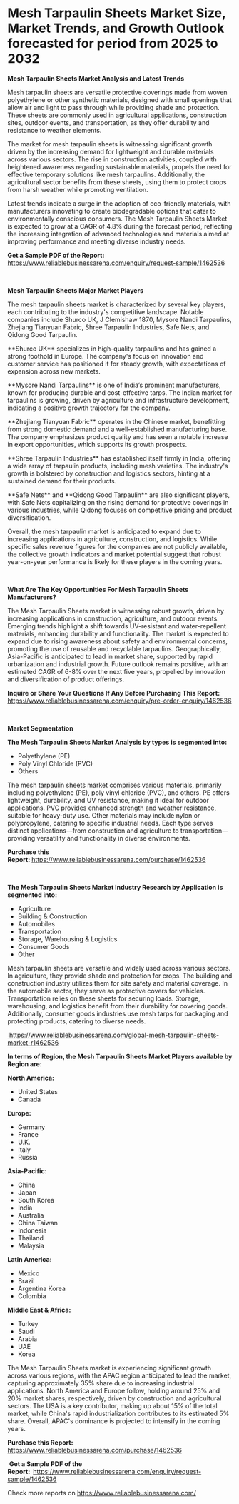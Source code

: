 <p><h1>Mesh Tarpaulin Sheets Market Size, Market Trends, and Growth Outlook forecasted for period from 2025 to 2032</h1></p><p><strong>Mesh Tarpaulin Sheets Market Analysis and Latest Trends</strong></p>
<p><p>Mesh tarpaulin sheets are versatile protective coverings made from woven polyethylene or other synthetic materials, designed with small openings that allow air and light to pass through while providing shade and protection. These sheets are commonly used in agricultural applications, construction sites, outdoor events, and transportation, as they offer durability and resistance to weather elements.</p><p>The market for mesh tarpaulin sheets is witnessing significant growth driven by the increasing demand for lightweight and durable materials across various sectors. The rise in construction activities, coupled with heightened awareness regarding sustainable materials, propels the need for effective temporary solutions like mesh tarpaulins. Additionally, the agricultural sector benefits from these sheets, using them to protect crops from harsh weather while promoting ventilation.</p><p>Latest trends indicate a surge in the adoption of eco-friendly materials, with manufacturers innovating to create biodegradable options that cater to environmentally conscious consumers. The Mesh Tarpaulin Sheets Market is expected to grow at a CAGR of 4.8% during the forecast period, reflecting the increasing integration of advanced technologies and materials aimed at improving performance and meeting diverse industry needs.</p></p>
<p><strong>Get a Sample PDF of the Report:&nbsp;</strong> <a href="https://www.reliablebusinessarena.com/enquiry/request-sample/1462536?utm_campaign=2928&utm_medium=2&utm_source=Github&utm_content=ia&utm_term=03042025&utm_id=mesh-tarpaulin-sheets">https://www.reliablebusinessarena.com/enquiry/request-sample/1462536</a></p>
<p>&nbsp;</p>
<p><strong>Mesh Tarpaulin Sheets Major Market Players</strong></p>
<p><p>The mesh tarpaulin sheets market is characterized by several key players, each contributing to the industry's competitive landscape. Notable companies include Shurco UK, J Clemishaw 1870, Mysore Nandi Tarpaulins, Zhejiang Tianyuan Fabric, Shree Tarpaulin Industries, Safe Nets, and Qidong Good Tarpaulin.</p><p>**Shurco UK** specializes in high-quality tarpaulins and has gained a strong foothold in Europe. The company's focus on innovation and customer service has positioned it for steady growth, with expectations of expansion across new markets.</p><p>**Mysore Nandi Tarpaulins** is one of India’s prominent manufacturers, known for producing durable and cost-effective tarps. The Indian market for tarpaulins is growing, driven by agriculture and infrastructure development, indicating a positive growth trajectory for the company.</p><p>**Zhejiang Tianyuan Fabric** operates in the Chinese market, benefitting from strong domestic demand and a well-established manufacturing base. The company emphasizes product quality and has seen a notable increase in export opportunities, which supports its growth prospects.</p><p>**Shree Tarpaulin Industries** has established itself firmly in India, offering a wide array of tarpaulin products, including mesh varieties. The industry's growth is bolstered by construction and logistics sectors, hinting at a sustained demand for their products.</p><p>**Safe Nets** and **Qidong Good Tarpaulin** are also significant players, with Safe Nets capitalizing on the rising demand for protective coverings in various industries, while Qidong focuses on competitive pricing and product diversification.</p><p>Overall, the mesh tarpaulin market is anticipated to expand due to increasing applications in agriculture, construction, and logistics. While specific sales revenue figures for the companies are not publicly available, the collective growth indicators and market potential suggest that robust year-on-year performance is likely for these players in the coming years.</p></p>
<p>&nbsp;</p>
<p><strong>What Are The Key Opportunities For Mesh Tarpaulin Sheets Manufacturers?</strong></p>
<p><p>The Mesh Tarpaulin Sheets market is witnessing robust growth, driven by increasing applications in construction, agriculture, and outdoor events. Emerging trends highlight a shift towards UV-resistant and water-repellent materials, enhancing durability and functionality. The market is expected to expand due to rising awareness about safety and environmental concerns, promoting the use of reusable and recyclable tarpaulins. Geographically, Asia-Pacific is anticipated to lead in market share, supported by rapid urbanization and industrial growth. Future outlook remains positive, with an estimated CAGR of 6-8% over the next five years, propelled by innovation and diversification of product offerings.</p></p>
<p><strong>Inquire or Share Your Questions If Any Before Purchasing This Report:</strong> <a href="https://www.reliablebusinessarena.com/enquiry/pre-order-enquiry/1462536?utm_campaign=2928&utm_medium=2&utm_source=Github&utm_content=ia&utm_term=03042025&utm_id=mesh-tarpaulin-sheets">https://www.reliablebusinessarena.com/enquiry/pre-order-enquiry/1462536</a></p>
<p>&nbsp;</p>
<p><strong>Market Segmentation</strong></p>
<p><strong>The Mesh Tarpaulin Sheets Market Analysis by types is segmented into:</strong></p>
<p><ul><li>Polyethylene (PE)</li><li>Poly Vinyl Chloride (PVC)</li><li>Others</li></ul></p>
<p><p>The mesh tarpaulin sheets market comprises various materials, primarily including polyethylene (PE), poly vinyl chloride (PVC), and others. PE offers lightweight, durability, and UV resistance, making it ideal for outdoor applications. PVC provides enhanced strength and weather resistance, suitable for heavy-duty use. Other materials may include nylon or polypropylene, catering to specific industrial needs. Each type serves distinct applications—from construction and agriculture to transportation—providing versatility and functionality in diverse environments.</p></p>
<p><strong>Purchase this Report:&nbsp;</strong><a href="https://www.reliablebusinessarena.com/purchase/1462536?utm_campaign=2928&utm_medium=2&utm_source=Github&utm_content=ia&utm_term=03042025&utm_id=mesh-tarpaulin-sheets">https://www.reliablebusinessarena.com/purchase/1462536</a></p>
<p>&nbsp;</p>
<p><strong>The Mesh Tarpaulin Sheets Market Industry Research by Application is segmented into:</strong></p>
<p><ul><li>Agriculture</li><li>Building & Construction</li><li>Automobiles</li><li>Transportation</li><li>Storage, Warehousing & Logistics</li><li>Consumer Goods</li><li>Other</li></ul></p>
<p><p>Mesh tarpaulin sheets are versatile and widely used across various sectors. In agriculture, they provide shade and protection for crops. The building and construction industry utilizes them for site safety and material coverage. In the automobile sector, they serve as protective covers for vehicles. Transportation relies on these sheets for securing loads. Storage, warehousing, and logistics benefit from their durability for covering goods. Additionally, consumer goods industries use mesh tarps for packaging and protecting products, catering to diverse needs.</p></p>
<p><a href="https://www.reliablebusinessarena.com/global-mesh-tarpaulin-sheets-market-r1462536?utm_campaign=2928&utm_medium=2&utm_source=Github&utm_content=ia&utm_term=03042025&utm_id=mesh-tarpaulin-sheets">&nbsp;https://www.reliablebusinessarena.com/global-mesh-tarpaulin-sheets-market-r1462536</a></p>
<p><strong>In terms of Region, the Mesh Tarpaulin Sheets Market Players available by Region are:</strong></p>
<p>
    <p> <strong> North America: </strong>
        <ul>
            <li>United States</li>
            <li>Canada</li>
        </ul>
        </p> 
    <p> <strong> Europe: </strong>
        <ul>
            <li>Germany</li>
            <li>France</li>
            <li>U.K.</li>
            <li>Italy</li>
            <li>Russia</li>
        </ul>
        </p> 
    <p> <strong> Asia-Pacific: </strong>
        <ul>
            <li>China</li>
            <li>Japan</li>
            <li>South Korea</li>
            <li>India</li>
            <li>Australia</li>
            <li>China Taiwan</li>
            <li>Indonesia</li>
            <li>Thailand</li>
            <li>Malaysia</li>
        </ul>
        </p> 
    <p> <strong> Latin America: </strong>
        <ul>
            <li>Mexico</li>
            <li>Brazil</li>
            <li>Argentina Korea</li>
            <li>Colombia</li>
        </ul>
        </p> 
    <p> <strong> Middle East & Africa: </strong>
        <ul>
            <li>Turkey</li>
            <li>Saudi</li>
            <li>Arabia</li>
            <li>UAE</li>
            <li>Korea</li>
        </ul>
    </p>
    </p>
<p><p>The Mesh Tarpaulin Sheets market is experiencing significant growth across various regions, with the APAC region anticipated to lead the market, capturing approximately 35% share due to increasing industrial applications. North America and Europe follow, holding around 25% and 20% market shares, respectively, driven by construction and agricultural sectors. The USA is a key contributor, making up about 15% of the total market, while China's rapid industrialization contributes to its estimated 5% share. Overall, APAC's dominance is projected to intensify in the coming years.</p></p>
<p><strong>Purchase this Report: </strong><a href="https://www.reliablebusinessarena.com/purchase/1462536?utm_campaign=2928&utm_medium=2&utm_source=Github&utm_content=ia&utm_term=03042025&utm_id=mesh-tarpaulin-sheets">https://www.reliablebusinessarena.com/purchase/1462536</a></p>
<p>&nbsp;<strong>Get a Sample PDF of the Report:&nbsp;&nbsp;</strong><a href="https://www.reliablebusinessarena.com/enquiry/request-sample/1462536?utm_campaign=2928&utm_medium=2&utm_source=Github&utm_content=ia&utm_term=03042025&utm_id=mesh-tarpaulin-sheets">https://www.reliablebusinessarena.com/enquiry/request-sample/1462536</a></p>
<p><strong></strong></p>
<p>Check more reports on <a href="https://www.reliablebusinessarena.com/?utm_campaign=2928&utm_medium=2&utm_source=Github&utm_content=ia&utm_term=03042025&utm_id=mesh-tarpaulin-sheets">https://www.reliablebusinessarena.com/</a></p>